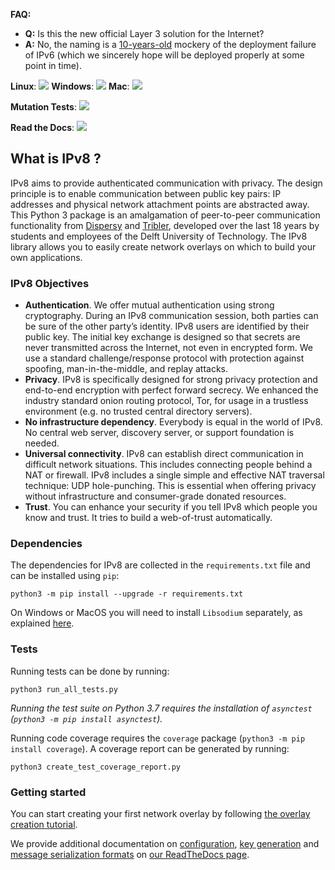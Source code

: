 **FAQ:**

- **Q:** Is this the new official Layer 3 solution for the Internet?
- **A:** No, the naming is a [10-years-old](https://www.tribler.org/IPv8/) mockery of the deployment failure of IPv6 (which we sincerely hope will be deployed properly at some point in time).

**Linux**: [![](http://jenkins-ci.tribler.org/job/ipv8/job/test_ipv8_linux/badge/icon)](http://jenkins-ci.tribler.org/job/ipv8/job/test_ipv8_linux/) **Windows**: [![](http://jenkins-ci.tribler.org/job/ipv8/job/test_ipv8_windows/badge/icon)](http://jenkins-ci.tribler.org/job/ipv8/job/test_ipv8_windows/) **Mac**: [![](http://jenkins-ci.tribler.org/job/ipv8/job/test_ipv8_mac/badge/icon)](http://jenkins-ci.tribler.org/job/ipv8/job/test_ipv8_mac/)

**Mutation Tests**: [![](https://jenkins-ci.tribler.org/job/ipv8/job/mutation_test_daily/badge/icon)](https://jenkins-ci.tribler.org/job/ipv8/job/mutation_test_daily/HTML_20Report/)

**Read the Docs**: [![](https://readthedocs.org/projects/py-ipv8/badge/?version=latest)](https://py-ipv8.readthedocs.io/)

## What is IPv8 ?

IPv8 aims to provide authenticated communication with privacy.
The design principle is to enable communication between public key pairs: IP addresses and physical network attachment points are abstracted away.
This Python 3 package is an amalgamation of peer-to-peer communication functionality from [Dispersy](https://github.com/Tribler/dispersy) and [Tribler](https://github.com/Tribler/tribler), developed over the last 18 years by students and employees of the Delft University of Technology.
The IPv8 library allows you to easily create network overlays on which to build your own applications.

### IPv8 Objectives

- **Authentication**. We offer mutual authentication using strong cryptography. During an IPv8 communication session, both parties can be sure of the other party’s identity. IPv8 users are identified by their public key. The initial key exchange is designed so that secrets are never transmitted across the Internet, not even in encrypted form. We use a standard challenge/response protocol with protection against spoofing, man-in-the-middle, and replay attacks.
- **Privacy**. IPv8 is specifically designed for strong privacy protection and end-to-end encryption with perfect forward secrecy. We enhanced the industry standard onion routing protocol, Tor, for usage in a trustless environment (e.g. no trusted central directory servers).
- **No infrastructure dependency**. Everybody is equal in the world of IPv8. No central web server, discovery server, or support foundation is needed.
- **Universal connectivity**. IPv8 can establish direct communication in difficult network situations. This includes connecting people behind a NAT or firewall.   IPv8 includes a single simple and effective NAT traversal technique: UDP hole-punching. This is essential when offering privacy without infrastructure and consumer-grade donated resources.
- **Trust**. You can enhance your security if you tell IPv8 which people you know and trust. It tries to build a web-of-trust automatically.

### Dependencies
The dependencies for IPv8 are collected in the `requirements.txt` file and can be installed using `pip`:

```
python3 -m pip install --upgrade -r requirements.txt
```

On Windows or MacOS you will need to install `Libsodium` separately, as explained [here](https://github.com/Tribler/py-ipv8/blob/master/doc/preliminaries/install_libsodium.rst). 

### Tests
Running tests can be done by running:

```
python3 run_all_tests.py
```

*Running the test suite on Python 3.7 requires the installation of `asynctest` (`python3 -m pip install asynctest`).*

Running code coverage requires the `coverage` package (`python3 -m pip install coverage`).
A coverage report can be generated by running:

```
python3 create_test_coverage_report.py
```

### Getting started
You can start creating your first network overlay by following [the overlay creation tutorial](https://py-ipv8.readthedocs.io/en/latest/basics/overlay_tutorial.html).

We provide additional documentation on [configuration](https://py-ipv8.readthedocs.io/en/latest/reference/configuration.html), [key generation](https://py-ipv8.readthedocs.io/en/latest/reference/keys.html) and [message serialization formats](https://py-ipv8.readthedocs.io/en/latest/reference/serialization.html) on [our ReadTheDocs page](https://py-ipv8.readthedocs.io/en/latest/).
